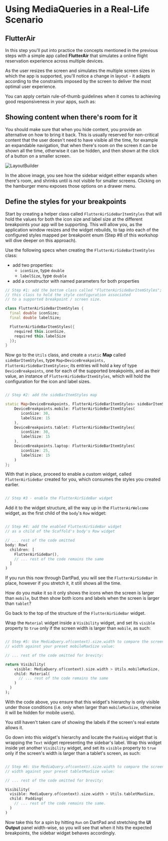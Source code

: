 # Using MediaQueries in a Real-Life Scenario

## FlutterAir

In this step you'll put into practice the concepts mentioned in the previous steps with a simple app called **FlutterAir**  that simulates a online flight reservation experience across multiple devices.

As the user resizes the screen and simulates the multiple screen sizes in which the app is supported, you'll notice a change in layout - it adapts according to the constraints imposed by the screen to deliver the most optimal user experience.

You can apply certain rule-of-thumb guidelines when it comes to achieving good responsiveness in your apps, such as:

## Showing content when there's room for it
You should make sure that when you hide content, you provide an alternative on how to bring it back. This is usually reserved for non-critical content that the user doesn't need to have visible all the time, for example an expandable navigation, that when there's room on the screen it can be shown all the time, otherwise it can be hidden, and then shown at the click of a button on a smaller screen.

![LayoutBuilder](https://romanejaquez.github.io/responsive-ui-flutter-workshop/images/flutterair1.gif)

In the above image, you see how the sidebar widget either expands when there's room, and shrinks until is not visible for smaller screens. Clicking on the hamburger menu exposes those options on a drawer menu.

## Define the styles for your breakpoints

Start by creating a helper class called ```FlutterAirSideBarItemStyles``` that will hold the values for both the icon size and label size at the different breakpoints your app will be supporting. This will allow you, as the application window resizes and the widget rebuilds, to tap into each of the configured styles mapped per breakpoint enum (Step #8 of this workshop will dive deeper on this approach).

Use the following specs when creating the ```FlutterAirSideBarItemStyles``` class:
- add two properties:
  - ```iconSize```, type ```double```
  - ```labelSize```, type ```double```
- add a constructor with named parameters for both properties

```dart
// Step #1: add the bottom class called "FlutterAirSideBarItemStyles";
// this class to hold the style configuration associated
// to a supported breakpoint / screen size.

class FlutterAirSideBarItemStyles {
  final double iconSize;
  final double labelSize;

  FlutterAirSideBarItemStyles({
    required this.iconSize,
    required this.labelSize
  });
}

```

Now go to the ```Utils``` class, and create a ```static``` **Map** called ```sideBarItemStyles```, type ```Map<DeviceBreakpoints, FlutterAirSideBarItemStyles>```; its entries will hold a key of type ```DeviceBreakpoints```, one for each of the supported breakpoints, and as their value, an instance of ```FlutterAirSideBarItemStyles```, which will hold the configuration for the icon and label sizes.

```dart

// Step #2: add the sideBarItemStyles map

static Map<DeviceBreakpoints, FlutterAirSideBarItemStyles> sideBarItemStyles = {
    DeviceBreakpoints.mobile: FlutterAirSideBarItemStyles(
       iconSize: 30,
       labelSize: 15
    ),
    DeviceBreakpoints.tablet: FlutterAirSideBarItemStyles(
       iconSize: 30,
       labelSize: 15
    ),
    DeviceBreakpoints.laptop: FlutterAirSideBarItemStyles(
       iconSize: 25,
       labelSize: 15
    )
};

```

With that in place, proceed to enable a custom widget, called ```FlutterAirSideBar``` created for you, which consumes the styles you created earlier.

```dart

// Step #3 - enable the FlutterAirSideBar widget

```

Add it to the widget structure, all the way up in the ```FlutterAirWelcome``` widget, as the first child of the ```body```'s ```Row``` widget:

```dart

// Step #4: add the enabled FlutterAirSideBar widget
// as a child of the Scaffold's body's Row widget

// ... rest of the code omitted
body: Row(
  children: [
    FlutterAirSideBar(),
    // ... rest of the code remains the same
  ]
)

```


If you run this now through DartPad, you will see the ```FlutterAirSideBar``` in place, however if you stretch it, it still shows all the time.

How do you make it so it only shows the icons when the screen is larger than ```mobile```, but then show both icons and labels when the screen is larger than ```tablet```?

Go back to the top of the structure of the ```FlutterAirSideBar``` widget.

Wrap the ```Material``` widget inside a ```Visibility``` widget, and set its ```visible``` property to ```true``` only if the screen width is larger than ```mobile```, as such:

```dart

// Step #5: Use MediaQuery.of(context).size.width to compare the screen's
// width against your preset mobileMaxSize value:

// ... rest of the code omitted for brevity:

return Visibility(
    visible: MediaQuery.of(context).size.width > Utils.mobileMaxSize,
    child: Material(
      // ... rest of the code remains the same
    )
  )
);

```

With the code above, you ensure that this widget's hierarchy is only visible under those conditions (i.e. only when larger than ```mobileMaxSize```, otherwise it will be hidden for mobile users).

You still haven't taken care of showing the labels if the screen's real estate allows it.

Go down into this widget's hierarchy and locate the ```Padding``` widget that is wrapping the ```Text``` widget representing the sidebar's label. Wrap this widget inside yet another ```Visibility``` widget, and set its ```visible``` property to ```true``` only if the screen's width is larger than a tablet's screen, as such:

```dart

// Step #6: Use MediaQuery.of(context).size.width to compare the screen's
// width against your preset tabletMaxSize value:

// ... rest of the code omitted for brevity:

Visibility(
  visible: MediaQuery.of(context).size.width > Utils.tabletMaxSize,
  child: Padding(
    // ... rest of the code remains the same.
  )
)

```

Now take this for a spin by hitting ```Run``` on DartPad and stretching the **UI Output** panel width-wise, so you will see that when it hits the expected breakpoints, the sidebar widget behaves accordingly.


